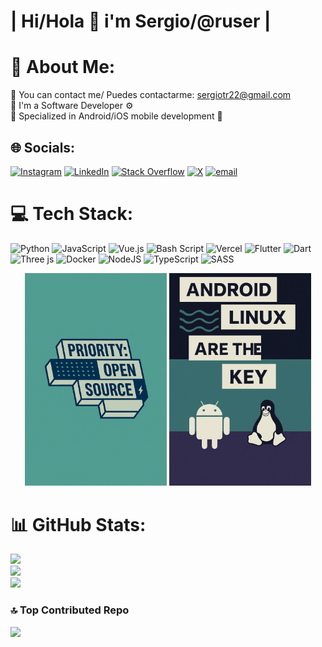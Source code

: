# | Hi/Hola 🤠 i'm Sergio/@ruser |
# 💫 About Me:
🏮 You can contact me/ Puedes contactarme: sergiotr22@gmail.com <br>🏮 I'm a Software Developer ⚙<br>🏮 Specialized in Android/iOS mobile development 📱


## 🌐 Socials:
[![Instagram](https://img.shields.io/badge/Instagram-%23E4405F.svg?logo=Instagram&logoColor=white)](https://instagram.com/sergiotrdev) [![LinkedIn](https://img.shields.io/badge/LinkedIn-%230077B5.svg?logo=linkedin&logoColor=white)](https://linkedin.com/in/sergio-troncoso-ruser) [![Stack Overflow](https://img.shields.io/badge/-Stackoverflow-FE7A16?logo=stack-overflow&logoColor=white)](https://stackoverflow.com/users/20728797) [![X](https://img.shields.io/badge/X-black.svg?logo=X&logoColor=white)](https://x.com/@sergiotr22) [![email](https://img.shields.io/badge/Email-D14836?logo=gmail&logoColor=white)](mailto:sergiotr22@gmail.com) 

# 💻 Tech Stack:
![Python](https://img.shields.io/badge/python-3670A0?style=flat&logo=python&logoColor=ffdd54) ![JavaScript](https://img.shields.io/badge/javascript-%23323330.svg?style=flat&logo=javascript&logoColor=%23F7DF1E) ![Vue.js](https://img.shields.io/badge/vue.js-%2335495e.svg?style=flat&logo=vuedotjs&logoColor=%234FC08D) ![Bash Script](https://img.shields.io/badge/bash_script-%23121011.svg?style=flat&logo=gnu-bash&logoColor=white) ![Vercel](https://img.shields.io/badge/vercel-%23000000.svg?style=flat&logo=vercel&logoColor=white) ![Flutter](https://img.shields.io/badge/Flutter-%2302569B.svg?style=flat&logo=Flutter&logoColor=white) ![Dart](https://img.shields.io/badge/dart-%230175C2.svg?style=flat&logo=dart&logoColor=white) ![Three js](https://img.shields.io/badge/threejs-black?style=flat&logo=three.js&logoColor=white) ![Docker](https://img.shields.io/badge/docker-%230db7ed.svg?style=flat&logo=docker&logoColor=white) ![NodeJS](https://img.shields.io/badge/node.js-6DA55F?style=flat&logo=node.js&logoColor=white) ![TypeScript](https://img.shields.io/badge/typescript-%23007ACC.svg?style=flat&logo=typescript&logoColor=white) ![SASS](https://img.shields.io/badge/SASS-hotpink.svg?style=flat&logo=SASS&logoColor=white)
<div align="center">
  <img src="https://github.com/RUSERtr/RUSERtr/blob/main/assets/open-source.png?raw=true" alt="Android Dev" width="45%"/>
  <img src="https://github.com/RUSERtr/RUSERtr/blob/main/assets/android-linux.jpg?raw=true" alt="Flutter Projects" width="45%"/>
</div>


# 📊 GitHub Stats:
![](https://github-readme-stats.vercel.app/api?username=RUSERtr&theme=blue_navy&hide_border=true&include_all_commits=false&count_private=false)<br/>
![](https://nirzak-streak-stats.vercel.app/?user=RUSERtr&theme=blue_navy&hide_border=true)<br/>
![](https://github-readme-stats.vercel.app/api/top-langs/?username=RUSERtr&theme=blue_navy&hide_border=true&include_all_commits=false&count_private=false&layout=compact)

### 🔝 Top Contributed Repo
![](https://github-contributor-stats.vercel.app/api?username=RUSERtr&limit=5&theme=blue_navy&combine_all_yearly_contributions=true)
